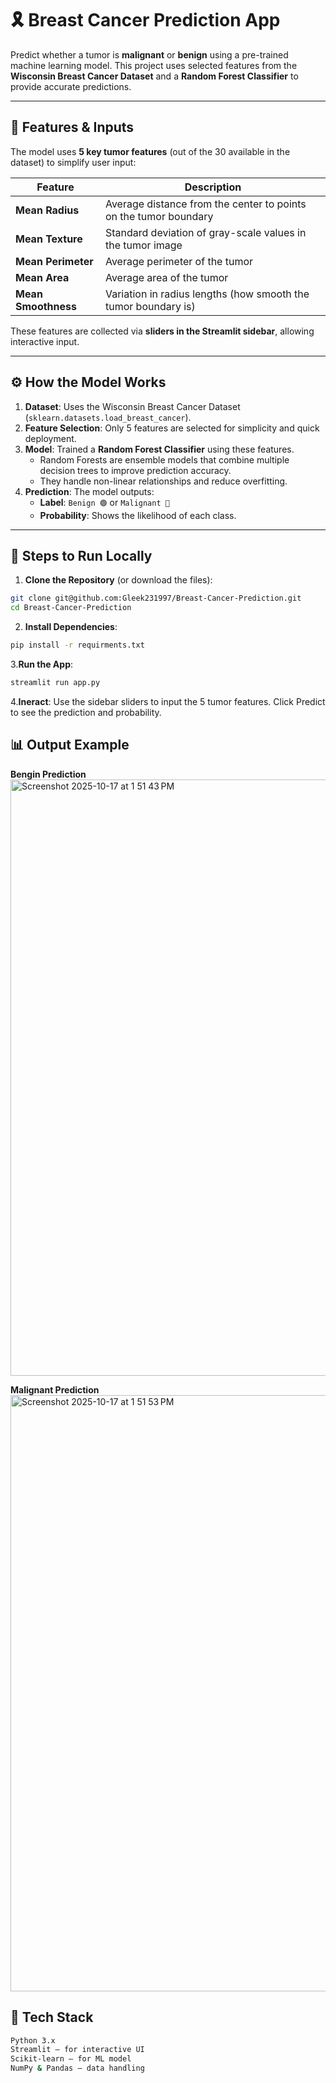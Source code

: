 # 🎗️ Breast Cancer Prediction App

Predict whether a tumor is **malignant** or **benign** using a pre-trained machine learning model. This project uses selected features from the **Wisconsin Breast Cancer Dataset** and a **Random Forest Classifier** to provide accurate predictions.

---

## 🧠 Features & Inputs

The model uses **5 key tumor features** (out of the 30 available in the dataset) to simplify user input:

| Feature             | Description                                               |
|--------------------|-----------------------------------------------------------|
| **Mean Radius**     | Average distance from the center to points on the tumor boundary |
| **Mean Texture**    | Standard deviation of gray-scale values in the tumor image |
| **Mean Perimeter**  | Average perimeter of the tumor                            |
| **Mean Area**       | Average area of the tumor                                 |
| **Mean Smoothness** | Variation in radius lengths (how smooth the tumor boundary is) |

These features are collected via **sliders in the Streamlit sidebar**, allowing interactive input.

---

## ⚙️ How the Model Works

1. **Dataset**: Uses the Wisconsin Breast Cancer Dataset (`sklearn.datasets.load_breast_cancer`).  
2. **Feature Selection**: Only 5 features are selected for simplicity and quick deployment.  
3. **Model**: Trained a **Random Forest Classifier** using these features.  
   - Random Forests are ensemble models that combine multiple decision trees to improve prediction accuracy.  
   - They handle non-linear relationships and reduce overfitting.  
4. **Prediction**: The model outputs:
   - **Label**: `Benign 🟢` or `Malignant 🔴`  
   - **Probability**: Shows the likelihood of each class.  

---

## 🏃 Steps to Run Locally

1. **Clone the Repository** (or download the files):
```bash
git clone git@github.com:Gleek231997/Breast-Cancer-Prediction.git
cd Breast-Cancer-Prediction
```
2. **Install Dependencies**:
```bash
pip install -r requirments.txt
```
3.**Run the App**:
```bash
streamlit run app.py
```
4.**Ineract**:
Use the sidebar sliders to input the 5 tumor features.
Click Predict to see the prediction and probability.

## 📊 Output Example
**Bengin Prediction**
<img width="1436" height="954" alt="Screenshot 2025-10-17 at 1 51 43 PM" src="https://github.com/user-attachments/assets/9989225a-a7fa-4b66-9b8d-2e2ce274d4a2" />


**Malignant Prediction**
<img width="1436" height="954" alt="Screenshot 2025-10-17 at 1 51 53 PM" src="https://github.com/user-attachments/assets/53454bfb-ee1e-43fa-93d3-49baa88a4ecb" />


## 🔧 Tech Stack
```bash
Python 3.x
Streamlit – for interactive UI
Scikit-learn – for ML model
NumPy & Pandas – data handling
```


